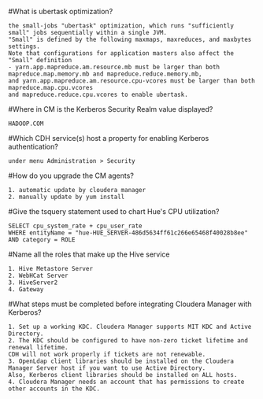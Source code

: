 #What is ubertask optimization?
```
the small-jobs "ubertask" optimization, which runs "sufficiently small" jobs sequentially within a single JVM. 
"Small" is defined by the following maxmaps, maxreduces, and maxbytes settings. 
Note that configurations for application masters also affect the "Small" definition 
- yarn.app.mapreduce.am.resource.mb must be larger than both mapreduce.map.memory.mb and mapreduce.reduce.memory.mb, 
and yarn.app.mapreduce.am.resource.cpu-vcores must be larger than both mapreduce.map.cpu.vcores 
and mapreduce.reduce.cpu.vcores to enable ubertask. 
```

#Where in CM is the Kerberos Security Realm value displayed?
```
HADOOP.COM
```

#Which CDH service(s) host a property for enabling Kerberos authentication?
```
under menu Administration > Security
```

#How do you upgrade the CM agents?
```
1. automatic update by cloudera manager
2. manually update by yum install
```

#Give the tsquery statement used to chart Hue's CPU utilization?
```
SELECT cpu_system_rate + cpu_user_rate 
WHERE entityName = "hue-HUE_SERVER-486d5634ff61c266e65468f40028b8ee" AND category = ROLE
```

#Name all the roles that make up the Hive service
```
1. Hive Metastore Server
2. WebHCat Server
3. HiveServer2
4. Gateway
```

#What steps must be completed before integrating Cloudera Manager with Kerberos?
```
1. Set up a working KDC. Cloudera Manager supports MIT KDC and Active Directory.
2. The KDC should be configured to have non-zero ticket lifetime and renewal lifetime. 
CDH will not work properly if tickets are not renewable.
3. OpenLdap client libraries should be installed on the Cloudera Manager Server host if you want to use Active Directory.
Also, Kerberos client libraries should be installed on ALL hosts.
4. Cloudera Manager needs an account that has permissions to create other accounts in the KDC.
```
